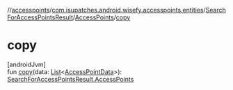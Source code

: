 //[accesspoints](../../../../index.md)/[com.isupatches.android.wisefy.accesspoints.entities](../../index.md)/[SearchForAccessPointsResult](../index.md)/[AccessPoints](index.md)/[copy](copy.md)

# copy

[androidJvm]\
fun [copy](copy.md)(data: [List](https://kotlinlang.org/api/latest/jvm/stdlib/kotlin.collections/-list/index.html)&lt;[AccessPointData](../../-access-point-data/index.md)&gt;): [SearchForAccessPointsResult.AccessPoints](index.md)
